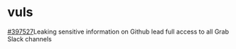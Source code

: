 # vuls

[\#397527](https://hackerone.com/reports/397527)Leaking sensitive information on Github lead full access to all Grab Slack channels

